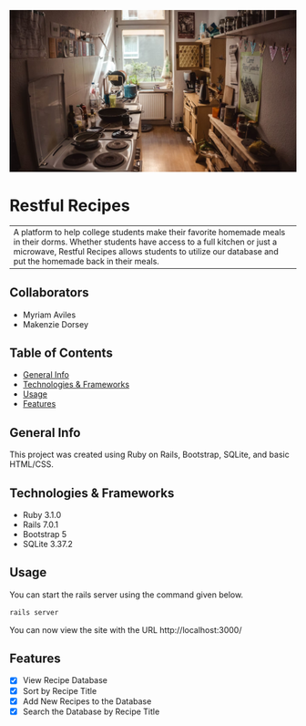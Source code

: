 ![Come Cook With Us!](https://github.com/myrum/rose-hack-2022/blob/main/app/assets/images/header%20background.png)

# Restful Recipes
<table>
<tr>
<td>
A platform to help college students make their favorite homemade meals in their dorms. Whether students have access to a full kitchen or just a microwave, Restful Recipes allows students to utilize our database and put the homemade back in their meals.
</td>
</tr>
</table>

## Collaborators
- Myriam Aviles
- Makenzie Dorsey


## Table of Contents
* [General Info](#general-info)
* [Technologies & Frameworks](#technologies-&-frameworks)
* [Usage](#usage)
* [Features](#features)

## General Info

This project was created using Ruby on Rails, Bootstrap, SQLite, and basic HTML/CSS.

## Technologies & Frameworks

- Ruby 3.1.0
- Rails 7.0.1
- Bootstrap 5
- SQLite 3.37.2

## Usage
You can start the rails server using the command given below.

```ruby
rails server
```

You can now view the site with the URL http://localhost:3000/

## Features

- [x] View Recipe Database
- [x] Sort by Recipe Title
- [x] Add New Recipes to the Database
- [x] Search the Database by Recipe Title

<!-- #### 1. Viewing and Sorting Recipes
Within the table, the user has the option to sort the recipes in alphabetical order, by difficulty level, or by the amount of time it takes to complete.

The 'See More' section of the table allows the user to see the recipe instructions of their chosen meal.

#### 2. Adding New Recipes
New recipes are able to be added to the database when all the fields have been filled out and validated. The user will be redirected back to the homepage when the recipe is submitted. -->

<!-- ## License -->
